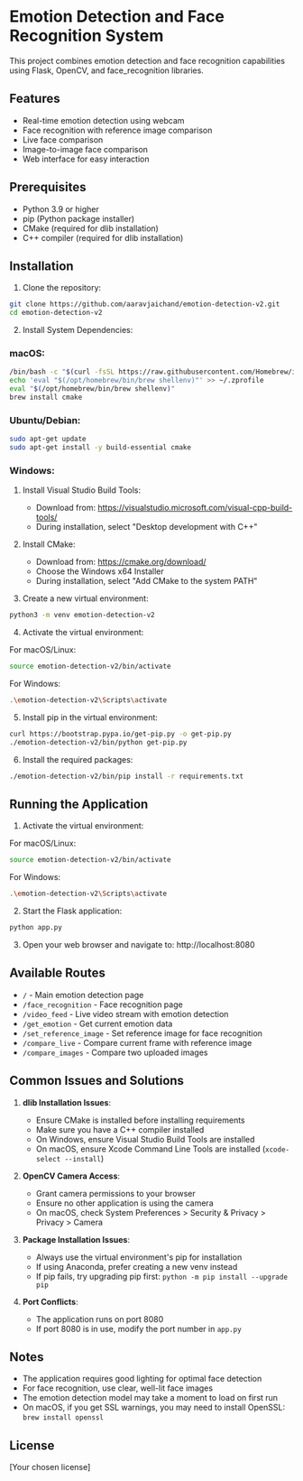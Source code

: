 # Emotion Detection and Face Recognition System

This project combines emotion detection and face recognition capabilities using Flask, OpenCV, and face_recognition libraries.

## Features

- Real-time emotion detection using webcam
- Face recognition with reference image comparison
- Live face comparison
- Image-to-image face comparison
- Web interface for easy interaction

## Prerequisites

- Python 3.9 or higher
- pip (Python package installer)
- CMake (required for dlib installation)
- C++ compiler (required for dlib installation)

## Installation

1. Clone the repository:
```bash
git clone https://github.com/aaravjaichand/emotion-detection-v2.git
cd emotion-detection-v2
```

2. Install System Dependencies:

### macOS:
```bash
/bin/bash -c "$(curl -fsSL https://raw.githubusercontent.com/Homebrew/install/HEAD/install.sh)"
echo 'eval "$(/opt/homebrew/bin/brew shellenv)"' >> ~/.zprofile
eval "$(/opt/homebrew/bin/brew shellenv)"
brew install cmake
```

### Ubuntu/Debian:
```bash
sudo apt-get update
sudo apt-get install -y build-essential cmake
```

### Windows:
1. Install Visual Studio Build Tools:
   - Download from: https://visualstudio.microsoft.com/visual-cpp-build-tools/
   - During installation, select "Desktop development with C++"
2. Install CMake:
   - Download from: https://cmake.org/download/
   - Choose the Windows x64 Installer
   - During installation, select "Add CMake to the system PATH"

3. Create a new virtual environment:
```bash
python3 -m venv emotion-detection-v2
```

4. Activate the virtual environment:

For macOS/Linux:
```bash
source emotion-detection-v2/bin/activate
```

For Windows:
```bash
.\emotion-detection-v2\Scripts\activate
```

5. Install pip in the virtual environment:
```bash
curl https://bootstrap.pypa.io/get-pip.py -o get-pip.py
./emotion-detection-v2/bin/python get-pip.py
```

6. Install the required packages:
```bash
./emotion-detection-v2/bin/pip install -r requirements.txt
```

## Running the Application

1. Activate the virtual environment:

For macOS/Linux:
```bash
source emotion-detection-v2/bin/activate
```

For Windows:
```bash
.\emotion-detection-v2\Scripts\activate
```

2. Start the Flask application:
```bash
python app.py
```

3. Open your web browser and navigate to:
http://localhost:8080

## Available Routes

- `/` - Main emotion detection page
- `/face_recognition` - Face recognition page
- `/video_feed` - Live video stream with emotion detection
- `/get_emotion` - Get current emotion data
- `/set_reference_image` - Set reference image for face recognition
- `/compare_live` - Compare current frame with reference image
- `/compare_images` - Compare two uploaded images

## Common Issues and Solutions

1. **dlib Installation Issues**:
   - Ensure CMake is installed before installing requirements
   - Make sure you have a C++ compiler installed
   - On Windows, ensure Visual Studio Build Tools are installed
   - On macOS, ensure Xcode Command Line Tools are installed (`xcode-select --install`)

2. **OpenCV Camera Access**:
   - Grant camera permissions to your browser
   - Ensure no other application is using the camera
   - On macOS, check System Preferences > Security & Privacy > Privacy > Camera

3. **Package Installation Issues**:
   - Always use the virtual environment's pip for installation
   - If using Anaconda, prefer creating a new venv instead
   - If pip fails, try upgrading pip first: `python -m pip install --upgrade pip`

4. **Port Conflicts**:
   - The application runs on port 8080
   - If port 8080 is in use, modify the port number in `app.py`

## Notes

- The application requires good lighting for optimal face detection
- For face recognition, use clear, well-lit face images
- The emotion detection model may take a moment to load on first run
- On macOS, if you get SSL warnings, you may need to install OpenSSL: `brew install openssl`

## License

[Your chosen license]
